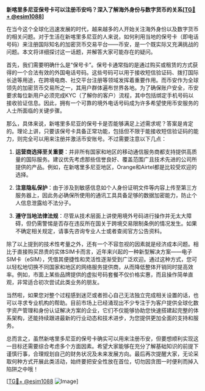 **新喀里多尼亚保号卡可以注册币安吗？深入了解海外身份与数字货币的关系[[TG💪+ @esim1088](https://t.me/s/esim1088)]**

在当今这个全球化迅速发展的时代，越来越多的人开始关注海外身份以及数字货币的相关问题。对于生活在新喀里多尼亚的人来说，如何利用当地的保号卡（即电话号码）来注册国际知名的加密货币交易平台——币安，是一个既实际又充满挑战的问题。本文将详细探讨这一话题，并解答大家可能存在的疑问。

首先，我们需要明确什么是“保号卡”。保号卡通常指的是通过购买或租赁的方式获得的一个合法有效的外国电话号码。这些号码可以用于接收短信验证码、拨打国际长途等用途，在跨境电商、社交平台注册等领域发挥着重要作用。而币安作为全球领先的加密货币交易所之一，其用户群体遍布世界各地。为了确保账户安全，币安要求每位新用户必须完成KYC（了解你的客户）流程，其中包括绑定手机号码以接收验证信息。因此，拥有一个可靠的境外电话号码成为许多希望使用币安服务的人士所面临的关键步骤。

那么，具体来说，新喀里多尼亚的保号卡是否能够满足上述需求呢？答案是肯定的。理论上讲，只要该保号卡具备正常功能，包括但不限于能接收短信验证码的能力，则完全可以用来注册并激活币安账号。不过需要注意以下几点：

1. **运营商选择至关重要**：并非所有国家和地区的移动通信服务商都支持提供高质量的国际服务。建议优先考虑那些信誉良好、覆盖范围广且技术先进的公司所提供的产品。例如，在新喀里多尼亚地区，Orange和Airtel都是比较受欢迎的选择。
   
2. **注意隐私保护**：由于涉及到敏感信息如个人身份证明文件等内容上传至第三方服务器上，因此务必确保所使用的通讯工具具备足够的数据加密能力，防止个人信息泄露给不法分子。
    
3. **遵守当地法律法规**：尽管从技术层面上讲使用境外号码进行操作并无太大障碍，但仍需警惕是否存在违反所在国关于跨境交易限制条例的情况发生。如果不确定相关规定，请事先咨询专业人士或者查阅官方公告资料。

除了以上提到的技术性考量之外，还有一个不容忽视的因素就是经济成本问题。相比于直接购买昂贵的实体SIM卡而言，近年来兴起的一种新型解决方案——电子SIM卡（eSIM），凭借其便捷性和灵活性逐渐受到广泛欢迎。通过这种方式，您可以轻松地切换不同国家和地区的网络服务提供商，从而降低整体开销同时提高效率。例如，市面上某些品牌提供的虚拟号码套餐不仅价格实惠，而且操作简单直观，非常适合初次尝试此类业务的朋友。

当然啦，如果您对整个过程感到迷茫或者担心自己无法独立完成相关设置的话，也可以寻求专业机构的帮助。目前市场上已经涌现出不少专注于为客户提供全球化数字资产管理和身份认证解决方案的企业，它们不仅能够协助您快速搭建起完整的体系架构，还能持续跟进最新的行业动态和技术进步，为您提供更加全面的支持和服务。

总而言之，虽然新喀里多尼亚的保号卡确实可以用来注册币安，但要想顺利实现这一目标还需要综合考虑多个方面因素。希望大家能够在充分了解基础知识的前提下谨慎行事，合理规划自己的财务状况及未来发展方向。最后再次提醒大家，无论采取何种方式开展此类活动，始终要把安全性放在首位，切勿因贪图一时便利而掉入陷阱之中哦！

[[TG💪+ @esim1088](https://t.me/s/esim1088) ![Image](https://i.postimg.cc/4NQfJmqS/Snipaste-2025-05-13-00-14-12.png)]
